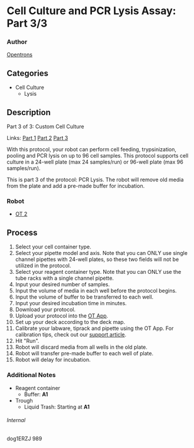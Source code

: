 # Cell Culture and PCR Lysis Assay: Part 3/3

### Author
[Opentrons](http://www.opentrons.com/)

## Categories
* Cell Culture
    * Lysis

## Description
Part 3 of 3: Custom Cell Culture

Links: [Part 1](./989-max-delbruck-center-part1) [Part 2](./989-max-delbruck-center-part2) [Part 3](./989-max-delbruck-center-part3)

With this protocol, your robot can perform cell feeding, trypsinization, pooling and PCR lysis on up to 96 cell samples. This protocol supports cell culture in a 24-well plate (max 24 samples/run) or 96-well plate (max 96 samples/run).

This is part 3 of the protocol: PCR Lysis. The robot will remove old media from the plate and add a pre-made buffer for incubation.

### Robot
* [OT 2](https://opentrons.com/ot-2)

## Process
1. Select your cell container type.
2. Select your pipette model and axis. Note that you can ONLY use single channel pipettes with 24-well plates, so these two fields will not be utilized in the protocol.
3. Select your reagent container type. Note that you can ONLY use the tube racks with a single channel pipette.
4. Input your desired number of samples.
5. Input the volume of media in each well before the protocol begins.
6. Input the volume of buffer to be transferred to each well.
7. Input your desired incubation time in minutes.
8. Download your protocol.
9. Upload your protocol into the [OT App](https://opentrons.com/ot-app).
10. Set up your deck according to the deck map.
11. Calibrate your labware, tiprack and pipette using the OT App. For calibration tips, check out our [support article](https://support.opentrons.com/ot-2/getting-started-software-setup/deck-calibration).
12. Hit "Run".
13. Robot will discard media from all wells in the old plate.
14. Robot will transfer pre-made buffer to each well of plate.
15. Robot will delay for incubation.

### Additional Notes
* Reagent container
    * Buffer: **A1**
* Trough
    * Liquid Trash: Starting at **A1**

###### Internal
dog1ERZJ
989

